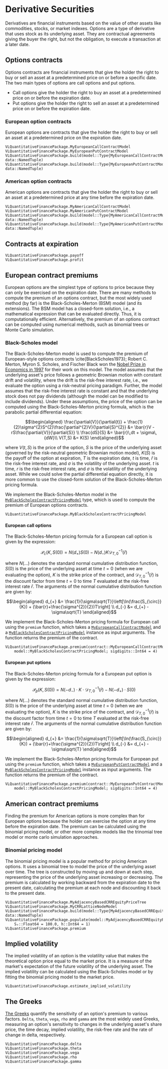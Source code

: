 # Derivative Securities
Derivatives are financial instruments based on the value of other assets like commodities, stocks, or market indexes. Options are a type of derivative that uses stock as its underlying asset. They are contractual agreements giving the buyer the right, but not the obligation, to execute a transaction at a later date. 

## Options contracts
Options contracts are financial instruments that give the holder the right to buy or sell an asset at a predetermined price on or before a specific date. The two main types of options are call options and put options. 

* Call options give the holder the right to buy an asset at a predetermined price on or before the expiration date.
* Put options give the holder the right to sell an asset at a predetermined price on or before the expiration date.

### European option contracts
European options are contracts that give the holder the right to buy or sell an asset at a predetermined price on the expiration date. 
```@docs
VLQuantitativeFinancePackage.MyEuropeanCallContractModel
VLQuantitativeFinancePackage.MyEuropeanPutContractModel
VLQuantitativeFinancePackage.build(model::Type{MyEuropeanCallContractModel}, data::NamedTuple)
VLQuantitativeFinancePackage.build(model::Type{MyEuropeanPutContractModel}, data::NamedTuple)
```

### American option contracts
American options are contracts that give the holder the right to buy or sell an asset at a predetermined price at any time before the expiration date.
```@docs
VLQuantitativeFinancePackage.MyAmericanCallContractModel
VLQuantitativeFinancePackage.MyAmericanPutContractModel
VLQuantitativeFinancePackage.build(model::Type{MyAmericanCallContractModel}, data::NamedTuple)
VLQuantitativeFinancePackage.build(model::Type{MyAmericanPutContractModel}, data::NamedTuple)
```

## Contracts at expiration
```@docs
VLQuantitativeFinancePackage.payoff
VLQuantitativeFinancePackage.profit
```

## European contract premiums
European options are the simplest type of options to price because they can only be exercised on the expiration date. There are many methods to compute the premium of an options contract, but the most widely used method (by far) is the Black-Scholes-Merton (BSM) model (and its extensions). The BSM model has a closed-form solution, i.e., a mathematical expression that can be evaluated directly. Thus, it is computationally efficient. Alternatively, the premium of an options contract can be computed using numerical methods, such as binomial trees or Monte Carlo simulation.

### Black-Scholes model
The Black-Scholes-Merton model is used to compute the premium of European-style options contracts \cite{BlackScholes1973};
Robert C. Merton, Myron S. Scholes, and Fischer Black won the [Nobel Prize in Economics in 1997](https://www.nobelprize.org/prizes/economic-sciences/1997/press-release/) for their work on this model.
The model assumes that the underlying asset's price follows a geometric Brownian motion with constant drift and volatility, where the drift is the risk-free interest rate, i.e., we evaluate the option using a risk-neutral pricing paradigm. Further, the model assumes that the risk-free interest rate is constant and that the underlying stock does not pay dividends (although the model can be modified to include dividends).
Under these assumptions, the price of the option can be computed using the Black-Scholes-Merton pricing formula, which is the parabolic partial differential equation:
```math
\begin{aligned}
	\frac{\partial{V}}{\partial{t}} + \frac{1}{2}\sigma^{2}S^{2}\frac{\partial^{2}V}{\partial{S}^{2}} &=  \bar{r}V - rS\frac{\partial{V}}{\partial{S}}  \\
	\frac{dS}{S} &=  \bar{r}\,dt + \sigma\,{dW}\\
	V(T,S) &=  K(S)
\end{aligned}
```
where $V(t, S)$ is the price of the option, $S$ is the price of the underlying asset (governed by the risk-neutral geometric Brownian motion model), 
$K(S)$ is the payoff of the option at expiration, $T$ is the expiration date, $t$ is time, 
$\bar{r}$ is the risk-free interest rate, and $\sigma$ is the volatility of the underlying asset.
$t$ is time, $r$ is the risk-free interest rate, and $\sigma$ is the volatility of the underlying asset.
While we could solve the partial differential equation directly, it is more common to use the closed-form solution of the Black-Scholes-Merton pricing formula.

We implement the Black-Scholes-Merton model in the [`MyBlackScholesContractPricingModel`](@ref) type, which is used to compute the premium of European options contracts.

```@docs
VLQuantitativeFinancePackage.MyBlackScholesContractPricingModel
```

#### European call options
The Black-Scholes-Merton pricing formula for a European call option is given by the expression:
```math
\begin{equation}
	\mathcal{P}_{c}(K,S(0)) = N(d_{+})S(0) - N(d_{-})K\mathcal{D}^{-1}_{T,0}(\bar{r})
\end{equation}
```
where $N(\dots)$ denotes the standard normal cumulative distribution function, 
$S(0)$ is the price of the underlying asset at time $t=0$ (when we are evaluating the option),
$K$ is the strike price of the contract, and $\mathcal{D}^{-1}_{T,0}(\bar{r})$ is the discount factor from time $t=0$ to time $T$ evaluated at the risk-free interest rate $\bar{r}$. The arguments of the normal cumulative distribution function are given by:
```math
\begin{aligned}
d_{+} &=  \frac{1}{\sigma\sqrt{T}}\left[\ln(\frac{S_{\circ}}{K}) + (\bar{r}+\frac{\sigma^{2}}{2})T\right] \\
d_{-} &=  d_{+} - \sigma\sqrt{T}
\end{aligned}
```

We implement the Black-Scholes-Merton pricing formula for European call using the `premium` function, which takes a 
[`MyEuropeanCallContractModel`](@ref) and a [`MyBlackScholesContractPricingModel`](@ref) instance as input arguments. The function returns the premium of the contract.

```@docs
VLQuantitativeFinancePackage.premium(contract::MyEuropeanCallContractModel, 
    model::MyBlackScholesContractPricingModel; sigdigits::Int64 = 4)
```

#### European put options
The Black-Scholes-Merton pricing formula for a European put option is given by the expression:
```math
\mathcal{P}_{p}(K,S(0)) = N(-d_{-})\cdot{K}\cdot\mathcal{D}^{-1}_{T,0}(\bar{r}) - N(-d_{+})\cdot{S}(0)
```
where $N(\dots)$ denotes the standard normal cumulative distribution function, 
$S(0)$ is the price of the underlying asset at time $t=0$ (when we are evaluating the option),
$K$ is the strike price of the contract, and $\mathcal{D}^{-1}_{T,0}(\bar{r})$ is the discount factor from time $t=0$ to time $T$ evaluated at the risk-free interest rate $\bar{r}$.
The arguments of the normal cumulative distribution function are given by:
```math
\begin{aligned}
d_{+} &=  \frac{1}{\sigma\sqrt{T}}\left[\ln(\frac{S_{\circ}}{K}) + (\bar{r}+\frac{\sigma^{2}}{2})T\right] \\
d_{-} &=  d_{+} - \sigma\sqrt{T}
\end{aligned}
```

We implement the Black-Scholes-Merton pricing formula for European put using the `premium` function, which takes a 
[`MyEuropeanPutContractModel`](@ref) and a [`MyBlackScholesContractPricingModel`](@ref) instance as input arguments. The function returns the premium of the contract.

```@docs
VLQuantitativeFinancePackage.premium(contract::MyEuropeanPutContractModel, 
    model::MyBlackScholesContractPricingModel; sigdigits::Int64 = 4)
```

## American contract premiums
Finding the premium for American options is more complex than for European options because the holder can exercise the option at any time before the expiration date. The premium can be calculated using the binomial pricing model, or other more complex models like the trinomial tree model or monte carlo simulation approaches.

### Binomial pricing model
The binomial pricing model is a popular method for pricing American options. It uses a binomial tree to model the price of the underlying asset over time. The tree is constructed by moving up and down at each step, representing the price of the underlying asset increasing or decreasing. The premium is calculated by working backward from the expiration date to the present date, calculating the premium at each node and discounting it back to the present date.

```@docs
VLQuantitativeFinancePackage.MyAdjacencyBasedCRREquityPriceTree
VLQuantitativeFinancePackage.MyCRRLatticeNodeModel
VLQuantitativeFinancePackage.build(model::Type{MyAdjacencyBasedCRREquityPriceTree}, data::NamedTuple)
VLQuantitativeFinancePackage.populate(model::MyAdjacencyBasedCRREquityPriceTree; 
    Sₒ::Float64 = 100.0, h::Int64 = 1)
VLQuantitativeFinancePackage.premium
```

## Implied volatility
The implied volatility of an option is the volatility value that makes the theoretical option price equal to the market price. It is a measure of the market's expectation of the future volatility of the underlying asset. The implied volatility can be calculated using the Black-Scholes model or by fitting the binomial pricing model to the market price.

```@docs
VLQuantitativeFinancePackage.estimate_implied_volatility
```

## The Greeks
[The Greeks](https://en.wikipedia.org/wiki/en:Greeks_(finance)?variant=zh-tw) quantify the sensitivity of an option's premium to various factors. `Delta`, `theta`, `vega`, `rho` and `gamma` are the most widely used Greeks, measuring an option's sensitivity to changes in the underlying asset's share price, the time decay, implied volatility, the risk-free rate and the rate of change in delta, respectively. 

```@docs
VLQuantitativeFinancePackage.delta
VLQuantitativeFinancePackage.theta
VLQuantitativeFinancePackage.vega
VLQuantitativeFinancePackage.rho
VLQuantitativeFinancePackage.gamma
```